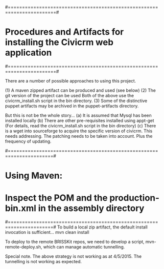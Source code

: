 #=======================================================================#
# Procedures and Artifacts for installing the Civicrm web application   #
#=======================================================================#

There are a number of possible approaches to using this project.

(1) A maven zipped artifact can be produced and used (see below)
(2) The git version of the project can be used
    Both of the above use the civicrm_install.sh script in the bin directory.
(3) Some of the distinctive puppet artifacts may be archived in the
    puppet-artifacts directory.

But this is not be the whole story...
  (a) It is assumed that Mysql has been installed locally
  (b) There are other pre-requisites installed using appt-get
      (For details, read the civicrm_install.sh script in the bin directory)
  (c) There is a wget into sourceforge to acquire the specific version of civicrm.
      This needs addressing. The patching needs to be taken into account.
      Plus the frequency of updating.

#======================================================================#
# Using Maven:                                                         #
# Inspect the POM and the production-bin.xml in the assembly directory #
#======================================================================#
To build a local zip artifact, the default install invocation is sufficient...
mvn clean install

To deploy to the remote BRISSKit repos, we need to develop a script,
mvn-remote-deploy.sh, which can manage automatic tunnelling.

Special note. The above strategy is not working as at 4/5/2015.
The tunnelling is not working as expected.
